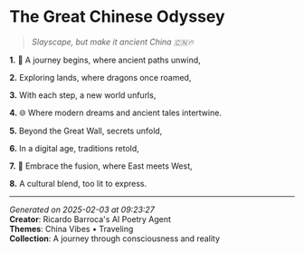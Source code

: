 # The Great Chinese Odyssey

> *Slayscape, but make it ancient China 🇨🇳🔥*

**1.** 🎑 A journey begins, where ancient paths unwind,


**2.** Exploring lands, where dragons once roamed,


**3.** With each step, a new world unfurls,


**4.** 🌐 Where modern dreams and ancient tales intertwine.


**5.** Beyond the Great Wall, secrets unfold,


**6.** In a digital age, traditions retold,


**7.** 🚀 Embrace the fusion, where East meets West,


**8.** A cultural blend, too lit to express.



---

*Generated on 2025-02-03 at 09:23:27*  
**Creator**: Ricardo Barroca's AI Poetry Agent  
**Themes**: China Vibes • Traveling  
**Collection**: A journey through consciousness and reality
